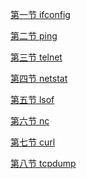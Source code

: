[第一节 ifconfig]([https://github.com/834810071/note/blob/master/%E7%BD%91%E7%BB%9C%E9%80%9A%E4%BF%A1%E6%95%85%E9%9A%9C%E6%8E%92%E6%9F%A5%E5%B8%B8%E7%94%A8%E5%91%BD%E4%BB%A4/%E7%AC%AC%E4%B8%80%E8%8A%82.md](https://github.com/834810071/note/blob/master/网络通信故障排查常用命令/第一节.md))

[第二节 ping]([https://github.com/834810071/note/blob/master/%E7%BD%91%E7%BB%9C%E9%80%9A%E4%BF%A1%E6%95%85%E9%9A%9C%E6%8E%92%E6%9F%A5%E5%B8%B8%E7%94%A8%E5%91%BD%E4%BB%A4/%E7%AC%AC%E4%BA%8C%E8%8A%82.md](https://github.com/834810071/note/blob/master/网络通信故障排查常用命令/第二节.md))

[第三节 telnet]([https://github.com/834810071/note/blob/master/%E7%BD%91%E7%BB%9C%E9%80%9A%E4%BF%A1%E6%95%85%E9%9A%9C%E6%8E%92%E6%9F%A5%E5%B8%B8%E7%94%A8%E5%91%BD%E4%BB%A4/%E7%AC%AC%E4%B8%89%E8%8A%82.md](https://github.com/834810071/note/blob/master/网络通信故障排查常用命令/第三节.md))

[第四节 netstat]([https://github.com/834810071/note/blob/master/%E7%BD%91%E7%BB%9C%E9%80%9A%E4%BF%A1%E6%95%85%E9%9A%9C%E6%8E%92%E6%9F%A5%E5%B8%B8%E7%94%A8%E5%91%BD%E4%BB%A4/%E7%AC%AC%E5%9B%9B%E8%8A%82.md](https://github.com/834810071/note/blob/master/网络通信故障排查常用命令/第四节.md))

[第五节 lsof]([https://github.com/834810071/note/blob/master/%E7%BD%91%E7%BB%9C%E9%80%9A%E4%BF%A1%E6%95%85%E9%9A%9C%E6%8E%92%E6%9F%A5%E5%B8%B8%E7%94%A8%E5%91%BD%E4%BB%A4/%E7%AC%AC%E4%BA%94%E8%8A%82.md](https://github.com/834810071/note/blob/master/网络通信故障排查常用命令/第五节.md))

[第六节 nc]([https://github.com/834810071/note/blob/master/%E7%BD%91%E7%BB%9C%E9%80%9A%E4%BF%A1%E6%95%85%E9%9A%9C%E6%8E%92%E6%9F%A5%E5%B8%B8%E7%94%A8%E5%91%BD%E4%BB%A4/%E7%AC%AC%E5%85%AD%E8%8A%82.md](https://github.com/834810071/note/blob/master/网络通信故障排查常用命令/第六节.md))

[第七节 curl]([https://github.com/834810071/note/blob/master/%E7%BD%91%E7%BB%9C%E9%80%9A%E4%BF%A1%E6%95%85%E9%9A%9C%E6%8E%92%E6%9F%A5%E5%B8%B8%E7%94%A8%E5%91%BD%E4%BB%A4/%E7%AC%AC%E4%B8%83%E8%8A%82.md](https://github.com/834810071/note/blob/master/网络通信故障排查常用命令/第七节.md))

[第八节 tcpdump]([https://github.com/834810071/note/blob/master/%E7%BD%91%E7%BB%9C%E9%80%9A%E4%BF%A1%E6%95%85%E9%9A%9C%E6%8E%92%E6%9F%A5%E5%B8%B8%E7%94%A8%E5%91%BD%E4%BB%A4/%E7%AC%AC%E5%85%AB%E8%8A%82.md](https://github.com/834810071/note/blob/master/网络通信故障排查常用命令/第八节.md))